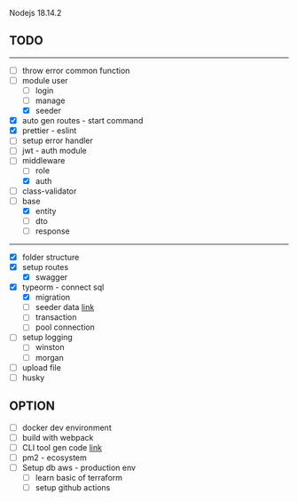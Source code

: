 Nodejs 18.14.2

## TODO

---

- [ ] throw error common function
- [ ] module user
  - [ ] login
  - [ ] manage
  - [x] seeder
- [x] auto gen routes - start command
- [x] prettier - eslint
- [ ] setup error handler
- [ ] jwt - auth module
- [ ] middleware
  - [ ] role
  - [x] auth
- [ ] class-validator
- [ ] base
  - [x] entity
  - [ ] dto
  - [ ] response

---

- [x] folder structure
- [x] setup routes
  - [x] swagger
- [x] typeorm - connect sql
  - [x] migration
  - [ ] seeder data [link](https://github.com/bymi15/express-typeorm-rest-boilerplate/blob/main/commands/seed.ts)
  - [ ] transaction
  - [ ] pool connection
- [ ] setup logging
  - [ ] winston
  - [ ] morgan
- [ ] upload file
- [ ] husky

## OPTION

- [ ] docker dev environment
- [ ] build with webpack
- [ ] CLI tool gen code [link](https://github.com/bymi15/express-typeorm-rest-boilerplate/blob/main/commands/lib/Generator.ts)
- [ ] pm2 - ecosystem
- [ ] Setup db aws - production env
  - [ ] learn basic of terraform
  - [ ] setup github actions
